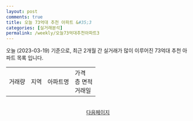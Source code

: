 ```yaml
---
layout: post
comments: true
title: 오늘 73억대 추천 아파트 &#35;3
categories: [실거래분석]
permalink: /weekly/오늘73억대추천아파트3
---
```


오늘 (2023-03-19) 기준으로, 최근 2개월 간 실거래가 많이 이루어진 73억대 추천 아파트 목록 입니다.

<table class="sortable">
  <tr>
    <td>거래량</td>
    <td>지역</td>
    <td>아파트명</td>
    <td>가격<br>층 면적<br>거래일</td>
  </tr>

  <tr>
      <script async src="https://pagead2.googlesyndication.com/pagead/js/adsbygoogle.js?client=ca-pub-3485438051770037"
          crossorigin="anonymous"></script>
      <ins class="adsbygoogle"
          style="display:block"
          data-ad-format="fluid"
          data-ad-layout-key="-fb+5w+4e-db+86"
          data-ad-client="ca-pub-3485438051770037"
          data-ad-slot="1827090281"></ins>
      <script>
          (adsbygoogle = window.adsbygoogle || []).push({});
      </script>
  </tr>
    
</table>

<br>
<center><a href="/weekly/오늘73억대추천아파트">다음페이지</a></center>
<br><br>
